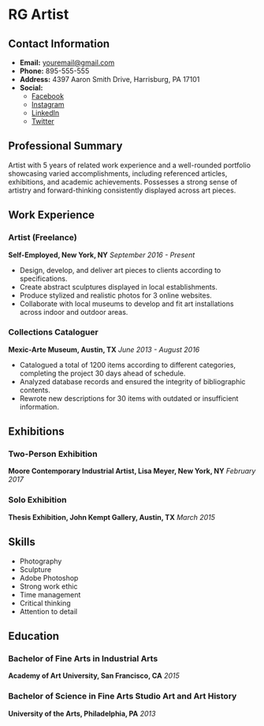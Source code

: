 # RG Artist

## Contact Information
- **Email:** youremail@gmail.com
- **Phone:** 895-555-555
- **Address:** 4397 Aaron Smith Drive, Harrisburg, PA 17101
- **Social:**
  - [Facebook](http://facebook.com/username)
  - [Instagram](http://instagram.com/username)
  - [LinkedIn](http://linkedin.com/username)
  - [Twitter](http://twitter.com/username)

## Professional Summary
Artist with 5 years of related work experience and a well-rounded portfolio showcasing varied accomplishments, including referenced articles, exhibitions, and academic achievements. Possesses a strong sense of artistry and forward-thinking consistently displayed across art pieces.

## Work Experience

### Artist (Freelance)
**Self-Employed, New York, NY**
*September 2016 - Present*
- Design, develop, and deliver art pieces to clients according to specifications.
- Create abstract sculptures displayed in local establishments.
- Produce stylized and realistic photos for 3 online websites.
- Collaborate with local museums to develop and fit art installations across indoor and outdoor areas.

### Collections Cataloguer
**Mexic-Arte Museum, Austin, TX**
*June 2013 - August 2016*
- Catalogued a total of 1200 items according to different categories, completing the project 30 days ahead of schedule.
- Analyzed database records and ensured the integrity of bibliographic contents.
- Rewrote new descriptions for 30 items with outdated or insufficient information.

## Exhibitions

### Two-Person Exhibition
**Moore Contemporary Industrial Artist, Lisa Meyer, New York, NY**
*February 2017*

### Solo Exhibition
**Thesis Exhibition, John Kempt Gallery, Austin, TX**
*March 2015*

## Skills
- Photography
- Sculpture
- Adobe Photoshop
- Strong work ethic
- Time management
- Critical thinking
- Attention to detail

## Education

### Bachelor of Fine Arts in Industrial Arts
**Academy of Art University, San Francisco, CA**
*2015*

### Bachelor of Science in Fine Arts Studio Art and Art History
**University of the Arts, Philadelphia, PA**
*2013*